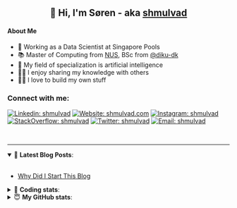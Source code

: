 <h2 align="center">
	👋 Hi, I'm Søren - aka <a href="https://shmulvad.com">shmulvad</a>
</h2>

#### About Me
- 🤖 Working as a Data Scientist at Singapore Pools
- 📚 Master of Computing from [NUS], BSc from [@diku-dk]
- 🧠 My field of specialization is artificial intelligence
- 👨‍🏫 I enjoy sharing my knowledge with others
- 👨‍💻 I love to build my own stuff

### Connect with me:

[![Linkedin: shmulvad](https://img.shields.io/badge/shmulvad-blue?style=flat&logo=Linkedin&logoColor=white)][linkedin]
[![Website: shmulvad.com](https://img.shields.io/badge/shmulvad.com-47CCCC?&style=flat&logo=Google-Chrome&logoColor=white)][website]
[![Instagram: shmulvad](https://img.shields.io/badge/-@shmulvad-purple?style=flat&logo=Instagram&logoColor=white)][instagram]
[![StackOverflow: shmulvad](https://img.shields.io/badge/shmulvad-FE7A16?style=flat&logo=stack-overflow&logoColor=white)][stackOverflow]
[![Twitter: shmulvad](https://img.shields.io/badge/@shmulvad-1ca0f1?style=flat&logo=twitter&logoColor=white)][twitter]
[![Email: shmulvad](https://img.shields.io/badge/shmulvad-D14836?style=flat&logo=gmail&logoColor=white)][mail]

<br />

---

<details open>
 <summary>📕 <b>Latest Blog Posts</b>: </summary>

<br>

<!-- BLOG-POST-LIST:START -->
- [Why Did I Start This Blog](https://shmulvad.com/blog/why-did-start-this-blog)
<!-- BLOG-POST-LIST:END -->

</details>

<!-- --- -->

<details>
 <summary>🤖 <b>Coding stats</b>: </summary>

<br>

NOTE: Doesn't track coding at work or work done in environments such as Jupyter Notebooks.

<!--START_SECTION:waka-->
![Code Time](http://img.shields.io/badge/Code%20Time-1%2C979%20hrs%2015%20mins-blue)

**I'm a Night 🦉** 

```text
🌞 Morning                487 commits         ██░░░░░░░░░░░░░░░░░░░░░░░   09.27 % 
🌆 Daytime                1386 commits        ███████░░░░░░░░░░░░░░░░░░   26.39 % 
🌃 Evening                2156 commits        ██████████░░░░░░░░░░░░░░░   41.06 % 
🌙 Night                  1222 commits        ██████░░░░░░░░░░░░░░░░░░░   23.27 % 
```


📊 **This Week I Spent My Time On** 

```text
💬 Programming Languages: 
Python                   3 hrs 10 mins       ███████████████░░░░░░░░░░   60.82 % 
Other                    1 hr 26 mins        ███████░░░░░░░░░░░░░░░░░░   27.63 % 
Bash                     20 mins             ██░░░░░░░░░░░░░░░░░░░░░░░   06.63 % 
Text                     7 mins              █░░░░░░░░░░░░░░░░░░░░░░░░   02.42 % 
HTML                     4 mins              ░░░░░░░░░░░░░░░░░░░░░░░░░   01.54 % 

🔥 Editors: 
VS Code                  3 hrs 59 mins       ███████████████████░░░░░░   76.54 % 
Zsh                      1 hr 13 mins        ██████░░░░░░░░░░░░░░░░░░░   23.46 % 

🐱‍💻 Projects: 
overvaagning-admin       4 hrs 37 mins       ██████████████████████░░░   88.68 % 
hit-locator              33 mins             ███░░░░░░░░░░░░░░░░░░░░░░   10.59 % 
otp-database-migrater    2 mins              ░░░░░░░░░░░░░░░░░░░░░░░░░   00.73 % 
```


 Last Updated on 26/06/2023 18:44:57 UTC
<!--END_SECTION:waka-->

</details>

<!-- --- -->

<details>
 <summary>😇 <b>My GitHub stats</b>: </summary>

<br>

<img align="left" alt="shmulvad's Github Stats" src="https://github-readme-stats.vercel.app/api?username=shmulvad&show_icons=true&hide_border=true" />

</details>



[website]: https://shmulvad.com
[twitter]: https://twitter.com/shmulvad
[linkedin]: https://linkedin.com/in/shmulvad
[instagram]: https://instagram.com/shmulvad
[stackOverflow]: https://stackoverflow.com/users/9248793/shmulvad
[mail]: mailto:shmulvad@gmail.com
[@diku-dk]: https://github.com/diku-dk
[github]: https://github.com/shmulvad
[NUS]: https://www.nus.edu.sg